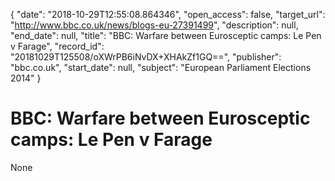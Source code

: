 {
  "date": "2018-10-29T12:55:08.864346", 
  "open_access": false, 
  "target_url": "http://www.bbc.co.uk/news/blogs-eu-27391499", 
  "description": null, 
  "end_date": null, 
  "title": "BBC:  Warfare between Eurosceptic camps: Le Pen v Farage", 
  "record_id": "20181029T125508/oXWrPB6iNvDX+XHAkZf1GQ==", 
  "publisher": "bbc.co.uk", 
  "start_date": null, 
  "subject": "European Parliament Elections 2014"
}

# BBC:  Warfare between Eurosceptic camps: Le Pen v Farage

None